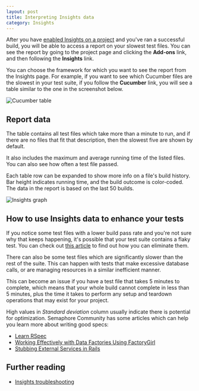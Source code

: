 ```yaml
---
layout: post
title: Interpreting Insights data
category: Insights
---
```


After you have [enabled Insights on a
project](/docs/insights/inabling-insights.html) and you've ran a successful
build, you will be able to access a report on your slowest test files. You can
see the report by going to the project page and clicking the **Add-ons** link,
and then following the **Insights** link.

You can choose the framework for which you want to see the report from the
Insights page. For example, if you want to see which Cucumber files are the
slowest in your test suite, if you follow the **Cucumber** link, you will see
a table similar to the one in the screenshot below.

<img src="/docs/assets/img/insights/cucumber_table.png" alt="Cucumber
table" class="img-responsive img-bordered">

## Report data
The table contains all test files which take more than a minute to run, and if
there are no files that fit that description, then the slowest five are shown
by default.

It also includes the maximum and average running time of the listed files. You
can also see how often a test file passed.

Each table row can be expanded to show more info on a file's build history.
Bar height indicates running time, and the build outcome is color-coded. The
data in the report is based on the last 50 builds.

<img src="/docs/assets/img/insights/insights_graph.png" alt="Insights
graph" class="img-responsive img-bordered">

## How to use Insights data to enhance your tests
If you notice some test files with a lower build pass rate and you're not sure
why that keeps happening, it's possible that your test suite contains a flaky
test. You can check out [this
article](https://semaphoreci.com/community/tutorials/how-to-deal-with-and-eliminate-flaky-tests)
to find out how you can eliminate them.

There can also be some test files which are significantly slower than the rest
of the suite. This can happen with tests that make excessive database
calls, or are managing resources in a similar inefficient manner.

This can become an issue if you have a test file that takes 5 minutes to
complete, which means that your whole build cannot complete in less than 5
minutes, plus the time it takes to perform any setup and teardown operations
that may exist for your project.

High values in _Standard deviation_ column usually indicate there is potential
for optimization. Semaphore Community has some articles which can help you
learn more about writing good specs:

- [Learn RSpec](https://semaphoreci.com/community/series/learn-rspec)
- [Working Effectively with Data Factories Using
FactoryGirl](https://semaphoreci.com/community/tutorials/working-effectively-with-data-factories-using-factorygirl)
- [Stubbing External Services in
Rails](https://semaphoreci.com/community/tutorials/stubbing-external-services-in-rails)

## Further reading
- [Insights troubleshooting](/docs/insights/troubleshooting-insights.html)
